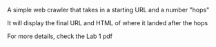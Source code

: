 A simple web crawler that takes in a starting URL and a number "hops" 

It will display the final URL and HTML of where it landed after the hops

For more details, check the Lab 1 pdf 
